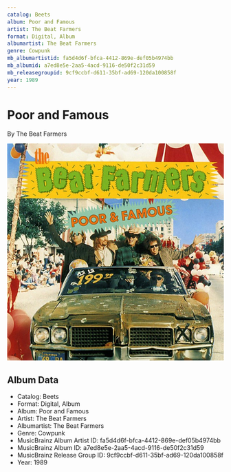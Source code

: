 ```yaml
---
catalog: Beets
album: Poor and Famous
artist: The Beat Farmers
format: Digital, Album
albumartist: The Beat Farmers
genre: Cowpunk
mb_albumartistid: fa5d4d6f-bfca-4412-869e-def05b4974bb
mb_albumid: a7ed8e5e-2aa5-4acd-9116-de50f2c31d59
mb_releasegroupid: 9cf9ccbf-d611-35bf-ad69-120da100858f
year: 1989
---
```


# Poor and Famous

By The Beat Farmers

![](../../assets/beetscovers/The_Beat_Farmers-Poor_and_Famous.jpg)

## Album Data

- Catalog: Beets
- Format: Digital, Album
- Album: Poor and Famous
- Artist: The Beat Farmers
- Albumartist: The Beat Farmers
- Genre: Cowpunk
- MusicBrainz Album Artist ID: fa5d4d6f-bfca-4412-869e-def05b4974bb
- MusicBrainz Album ID: a7ed8e5e-2aa5-4acd-9116-de50f2c31d59
- MusicBrainz Release Group ID: 9cf9ccbf-d611-35bf-ad69-120da100858f
- Year: 1989

